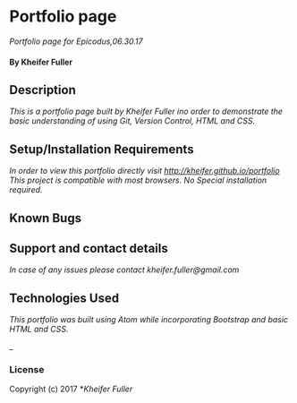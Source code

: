 

# Portfolio page

_Portfolio page for Epicodus,06.30.17_

#### By Kheifer Fuller

## Description
_This is a portfolio page built by Kheifer Fuller ino order to demonstrate the basic understanding of using Git, Version Control, HTML and CSS._

## Setup/Installation Requirements

_In order to view this portfolio directly visit http://kheifer.github.io/portfolio This project is compatible with most browsers. No Special installation required._



## Known Bugs


## Support and contact details
_In case of any issues please contact kheifer.fuller@gmail.com_


## Technologies Used
_This portfolio was built using Atom while incorporating Bootstrap and basic HTML and CSS._

_

### License


Copyright (c) 2017 **Kheifer Fuller*
